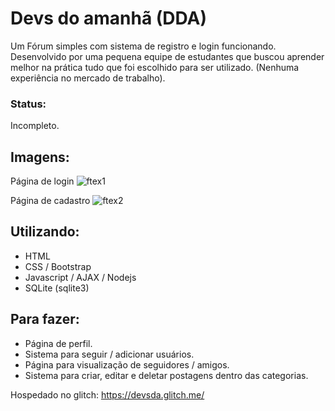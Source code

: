 # Devs do amanhã (DDA)
Um Fórum simples com sistema de registro e login funcionando.
Desenvolvido por uma pequena equipe de estudantes que buscou aprender melhor na prática tudo que foi escolhido para ser utilizado.
(Nenhuma experiência no mercado de trabalho).

### Status:
Incompleto.

## Imagens:
Página de login
![ftex1](https://user-images.githubusercontent.com/60610559/90321943-b3685f80-df24-11ea-8251-4e256cfd489d.png)

Página de cadastro
![ftex2](https://user-images.githubusercontent.com/69728179/90322015-50c39380-df25-11ea-967e-dd52e1a61ac0.png)


## Utilizando:
  - HTML
  - CSS / Bootstrap
  - Javascript / AJAX / Nodejs
  - SQLite (sqlite3)

## Para fazer:
  - Página de perfil.
  - Sistema para seguir / adicionar usuários.
  - Página para visualização de seguidores / amigos.
  - Sistema para criar, editar e deletar postagens dentro das categorias.

Hospedado no glitch: https://devsda.glitch.me/
